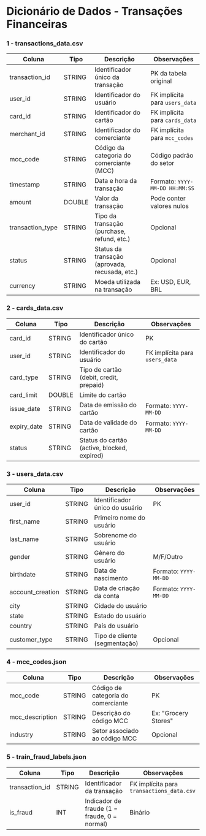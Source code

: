 # Dicionário de Dados - Transações Financeiras

### 1 - transactions_data.csv

| Coluna            | Tipo   | Descrição                                      | Observações                        |
| ----------------- | ------ | ---------------------------------------------- | ---------------------------------- |
| transaction\_id   | STRING | Identificador único da transação               | PK da tabela original              |
| user\_id          | STRING | Identificador do usuário                       | FK implícita para `users_data`     |
| card\_id          | STRING | Identificador do cartão                        | FK implícita para `cards_data`  |
| merchant\_id      | STRING | Identificador do comerciante                   | FK implícita para `mcc_codes` |
| mcc\_code         | STRING | Código da categoria do comerciante (MCC)       | Código padrão do setor             |
| timestamp         | STRING | Data e hora da transação                       | Formato: `YYYY-MM-DD HH:MM:SS`     |
| amount            | DOUBLE | Valor da transação                             | Pode conter valores nulos          |
| transaction\_type | STRING | Tipo da transação (purchase, refund, etc.)     | Opcional                           |
| status            | STRING | Status da transação (aprovada, recusada, etc.) | Opcional                           |
| currency          | STRING | Moeda utilizada na transação                   | Ex: USD, EUR, BRL                  |


### 2 - cards_data.csv 
| Coluna       | Tipo   | Descrição                                   | Observações                    |
| ------------ | ------ | ------------------------------------------- | ------------------------------ |
| card\_id     | STRING | Identificador único do cartão               | PK                             |
| user\_id     | STRING | Identificador do usuário                    | FK implícita para `users_data` |
| card\_type   | STRING | Tipo de cartão (debit, credit, prepaid)     |                                |
| card\_limit  | DOUBLE | Limite do cartão                            |                                |
| issue\_date  | STRING | Data de emissão do cartão                   | Formato: `YYYY-MM-DD`          |
| expiry\_date | STRING | Data de validade do cartão                  | Formato: `YYYY-MM-DD`          |
| status       | STRING | Status do cartão (active, blocked, expired) |                                |

### 3 - users_data.csv
| Coluna            | Tipo   | Descrição                      | Observações           |
| ----------------- | ------ | ------------------------------ | --------------------- |
| user\_id          | STRING | Identificador único do usuário | PK                    |
| first\_name       | STRING | Primeiro nome do usuário       |                       |
| last\_name        | STRING | Sobrenome do usuário           |                       |
| gender            | STRING | Gênero do usuário              | M/F/Outro             |
| birthdate         | STRING | Data de nascimento             | Formato: `YYYY-MM-DD` |
| account\_creation | STRING | Data de criação da conta       | Formato: `YYYY-MM-DD` |
| city              | STRING | Cidade do usuário              |                       |
| state             | STRING | Estado do usuário              |                       |
| country           | STRING | País do usuário                |                       |
| customer\_type    | STRING | Tipo de cliente (segmentação)  | Opcional              |


### 4 - mcc_codes.json
| Coluna           | Tipo   | Descrição                          | Observações          |
| ---------------- | ------ | ---------------------------------- | -------------------- |
| mcc\_code        | STRING | Código de categoria do comerciante | PK                   |
| mcc\_description | STRING | Descrição do código MCC            | Ex: "Grocery Stores" |
| industry         | STRING | Setor associado ao código MCC      | Opcional             |

### 5 - train_fraud_labels.json 
| Coluna          | Tipo   | Descrição                                    | Observações                               |
| --------------- | ------ | -------------------------------------------- | ----------------------------------------- |
| transaction\_id | STRING | Identificador da transação                   | FK implícita para `transactions_data.csv` |
| is\_fraud       | INT    | Indicador de fraude (1 = fraude, 0 = normal) | Binário                                   |
